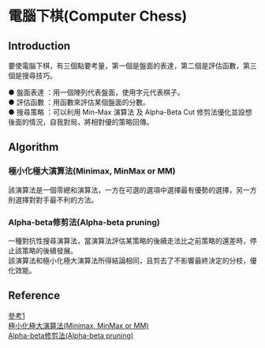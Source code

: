 # 電腦下棋(Computer Chess)

## Introduction
要使電腦下棋，有三個點要考量，第一個是盤面的表達，第二個是評估函數，第三個是搜尋技巧。

● 盤面表達 ：用一個陣列代表盤面，使用字元代表棋子。\
● 評估函數 ：用函數來評估某個盤面的分數。\
● 搜尋策略 ：可以利用 Min-Max 演算法 及 Alpha-Beta Cut 修剪法優化並設想後面的情況，自我對局，將相對優的策略回傳。

## Algorithm
### 極小化極大演算法(Minimax, MinMax or MM)
該演算法是一個零總和演算法，一方在可選的選項中選擇最有優勢的選擇，另一方則選擇對對手最不利的方法。

### Alpha-beta修剪法(Alpha-beta pruning)
一種對抗性搜尋演算法，當演算法評估某策略的後續走法比之前策略的還差時，停止該策略的後續發展。\
該演算法和極小化極大演算法所得結論相同，且剪去了不影響最終決定的分枝，優化效能。

## Reference

[參考1](https://misavo.com/blog/%E9%99%B3%E9%8D%BE%E8%AA%A0/%E6%9B%B8%E7%B1%8D/%E4%BA%BA%E5%B7%A5%E6%99%BA%E6%85%A7/05-%E9%9B%BB%E8%85%A6%E4%B8%8B%E6%A3%8B)\
[極小化極大演算法(Minimax, MinMax or MM)](https://zh.wikipedia.org/wiki/%E6%9E%81%E5%B0%8F%E5%8C%96%E6%9E%81%E5%A4%A7%E7%AE%97%E6%B3%95)\
[Alpha-beta修剪法(Alpha-beta pruning)](https://zh.wikipedia.org/wiki/Alpha-beta%E5%89%AA%E6%9E%9D)
